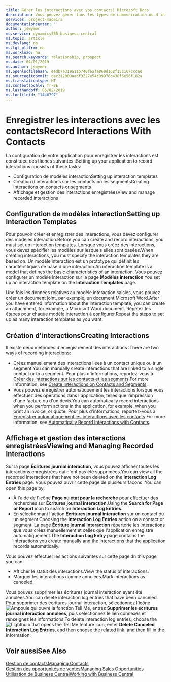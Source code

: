 ```yaml
---
title: Gérer les interactions avec vos contacts| Microsoft Docs
description: Vous pouvez gérer tous les types de communication ou d'interactions entre votre société et vos contacts. Par exemple, une communication par lettre, par téléphone, lors de réunions, etc.
services: project-madeira
documentationcenter: ''
author: jswymer
ms.service: dynamics365-business-central
ms.topic: article
ms.devlang: na
ms.tgt_pltfrm: na
ms.workload: na
ms.search.keywords: relationship, prospect
ms.date: 04/01/2019
ms.author: jswymer
ms.openlocfilehash: eedb7a319a11b740f6afa869d162f15c167ccc6d
ms.sourcegitcommit: dac212009aadf3227e54c99976c438f6e56f182a
ms.translationtype: HT
ms.contentlocale: fr-BE
ms.lasthandoff: 05/02/2019
ms.locfileid: "1446797"
---
```

# <a name="record-interactions-with-contacts"></a><span data-ttu-id="722e4-103">Enregistrer les interactions avec les contacts</span><span class="sxs-lookup"><span data-stu-id="722e4-103">Record Interactions With Contacts</span></span>
<span data-ttu-id="722e4-104">La configuration de votre application pour enregistrer les interactions est constituée des tâches suivantes :</span><span class="sxs-lookup"><span data-stu-id="722e4-104">Setting up your application to record interactions consists of these tasks:</span></span>

* <span data-ttu-id="722e4-105">Configuration de modèles interaction</span><span class="sxs-lookup"><span data-stu-id="722e4-105">Setting up interaction templates</span></span>  
* <span data-ttu-id="722e4-106">Création d'interactions sur les contacts ou les segments</span><span class="sxs-lookup"><span data-stu-id="722e4-106">Creating interactions on contacts or segments</span></span>  
* <span data-ttu-id="722e4-107">Affichage et gestion des interactions enregistrées</span><span class="sxs-lookup"><span data-stu-id="722e4-107">View and manage recorded interactions</span></span>  

##  <a name="setting-up-interaction-templates"></a><span data-ttu-id="722e4-108">Configuration de modèles interaction</span><span class="sxs-lookup"><span data-stu-id="722e4-108">Setting up Interaction Templates</span></span>
<span data-ttu-id="722e4-109">Pour pouvoir créer et enregistrer des interactions, vous devez configurer des modèles interaction.</span><span class="sxs-lookup"><span data-stu-id="722e4-109">Before you can create and record interactions, you must set up interaction templates.</span></span> <span data-ttu-id="722e4-110">Lorsque vous créez des interactions, vous devez spécifier les modèles sur lesquels elles sont basées.</span><span class="sxs-lookup"><span data-stu-id="722e4-110">When creating interactions, you must specify the interaction templates they are based on.</span></span> <span data-ttu-id="722e4-111">Un modèle interaction est un prototype qui définit les caractéristiques de base d'une interaction.</span><span class="sxs-lookup"><span data-stu-id="722e4-111">An interaction template is a model that defines the basic characteristics of an interaction.</span></span>
<span data-ttu-id="722e4-112">Vous pouvez configurer un modèle interaction sur la page **Modèles interaction**.</span><span class="sxs-lookup"><span data-stu-id="722e4-112">You set up an interaction template on the **Interaction Templates** page.</span></span>

<span data-ttu-id="722e4-113">Une fois les données relatives au modèle interaction saisies, vous pouvez créer un document joint, par exemple, un document Microsoft Word.</span><span class="sxs-lookup"><span data-stu-id="722e4-113">After you have entered information about the interaction template, you can create an attachment, for example, a Microsoft Word document.</span></span> <span data-ttu-id="722e4-114">Répétez les étapes pour chaque modèle interaction à configurer.</span><span class="sxs-lookup"><span data-stu-id="722e4-114">Repeat the steps to set up as many interaction templates as you want.</span></span>  

## <a name="creating-interactions"></a><span data-ttu-id="722e4-115">Création d'interactions</span><span class="sxs-lookup"><span data-stu-id="722e4-115">Creating Interactions</span></span>
<span data-ttu-id="722e4-116">Il existe deux méthodes d'enregistrement des interactions :</span><span class="sxs-lookup"><span data-stu-id="722e4-116">There are two ways of recording interactions:</span></span>

* <span data-ttu-id="722e4-117">Créez manuellement des interactions liées à un contact unique ou à un segment.</span><span class="sxs-lookup"><span data-stu-id="722e4-117">You can manually create interactions that are linked to a single contact or to a segment.</span></span> <span data-ttu-id="722e4-118">Pour plus d'informations, reportez-vous à [Créer des interactions sur les contacts et les segments](marketing-how-create-interactions.md).</span><span class="sxs-lookup"><span data-stu-id="722e4-118">For more information, see [Create Interactions on Contacts and Segments](marketing-how-create-interactions.md).</span></span>  
* <span data-ttu-id="722e4-119">Vous pouvez enregistrer automatiquement les interactions lorsque vous effectuez des opérations dans l'application, telles que l'impression d'une facture ou d'un devis.</span><span class="sxs-lookup"><span data-stu-id="722e4-119">You can automatically record interactions when you perform actions in the application, for example, when you print an invoice, or quote.</span></span> <span data-ttu-id="722e4-120">Pour plus d'informations, reportez-vous à [Enregistrer automatiquement les interactions avec les contacts](marketing-auto-record-interactions.md).</span><span class="sxs-lookup"><span data-stu-id="722e4-120">For more information, see [Automatically Record Interactions with Contacts](marketing-auto-record-interactions.md).</span></span>

## <a name="viewing-and-managing-recorded-interactions"></a><span data-ttu-id="722e4-121">Affichage et gestion des interactions enregistrées</span><span class="sxs-lookup"><span data-stu-id="722e4-121">Viewing and Managing Recorded Interactions</span></span>
<span data-ttu-id="722e4-122">Sur la page **Écritures journal interaction**, vous pouvez afficher toutes les interactions enregistrées qui n'ont pas été supprimées.</span><span class="sxs-lookup"><span data-stu-id="722e4-122">You can view all the recorded interactions that have not been deleted on the **Interaction Log Entries** page.</span></span> <span data-ttu-id="722e4-123">Vous pouvez ouvrir cette page de plusieurs façons :</span><span class="sxs-lookup"><span data-stu-id="722e4-123">You can open this page by:</span></span>

* <span data-ttu-id="722e4-124">À l'aide de l'icône **Page ou état pour la recherche** pour effectuer des recherches sur **Écritures journal interaction**.</span><span class="sxs-lookup"><span data-stu-id="722e4-124">Using the **Search for Page or Report** icon to search on **Interaction Log Entries**.</span></span>
* <span data-ttu-id="722e4-125">En sélectionnant l'action **Écritures journal interaction** sur un contact ou un segment.</span><span class="sxs-lookup"><span data-stu-id="722e4-125">Choosing the **Interaction Log Entries** action on a contact or segment.</span></span>
  <span data-ttu-id="722e4-126">La page **Écriture journal interaction** répertorie les interactions que vous créez manuellement et celles que l'application enregistre automatiquement.</span><span class="sxs-lookup"><span data-stu-id="722e4-126">The **Interaction Log Entry** page contains the interactions you create manually and the interactions that the application records automatically.</span></span>

<span data-ttu-id="722e4-127">Vous pouvez effectuer les actions suivantes sur cette page :</span><span class="sxs-lookup"><span data-stu-id="722e4-127">In this page, you can:</span></span>

* <span data-ttu-id="722e4-128">Afficher le statut des interactions.</span><span class="sxs-lookup"><span data-stu-id="722e4-128">View the status of interactions.</span></span>
* <span data-ttu-id="722e4-129">Marquer les interactions comme annulées.</span><span class="sxs-lookup"><span data-stu-id="722e4-129">Mark interactions as canceled.</span></span>

<span data-ttu-id="722e4-130">Vous pouvez supprimer les écritures journal interaction ayant été annulées.</span><span class="sxs-lookup"><span data-stu-id="722e4-130">You can delete interaction log entries that have been canceled.</span></span> <span data-ttu-id="722e4-131">Pour supprimer des écritures journal interaction, sélectionnez l'icône ![Ampoule qui ouvre la fonction Tell Me](media/ui-search/search_small.png "Dites-moi ce que vous voulez faire"), entrez **Supprimer les écritures journal interaction annulées**, puis sélectionnez le lien connexes et renseignez les informations.</span><span class="sxs-lookup"><span data-stu-id="722e4-131">To delete interaction log entries, choose the ![Lightbulb that opens the Tell Me feature](media/ui-search/search_small.png "Tell me what you want to do") icon, enter **Delete Canceled Interaction Log Entries**, and then choose the related link, and then fill in the information.</span></span>

## <a name="see-also"></a><span data-ttu-id="722e4-132">Voir aussi</span><span class="sxs-lookup"><span data-stu-id="722e4-132">See Also</span></span>
[<span data-ttu-id="722e4-133">Gestion de contacts</span><span class="sxs-lookup"><span data-stu-id="722e4-133">Managing Contacts</span></span>](marketing-contacts.md)  
[<span data-ttu-id="722e4-134">Gestion des opportunités de ventes</span><span class="sxs-lookup"><span data-stu-id="722e4-134">Managing Sales Opportunities</span></span>](marketing-manage-sales-opportunities.md)  
[<span data-ttu-id="722e4-135">Utilisation de Business Central</span><span class="sxs-lookup"><span data-stu-id="722e4-135">Working with Business Central</span></span>](ui-work-product.md)  
